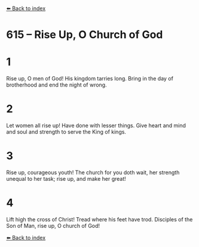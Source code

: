 [⬅️ Back to index](../README.md)

# 615 – Rise Up, O Church of God


# 1
Rise up, O men of God!
His kingdom tarries long.
Bring in the day of brotherhood
and end the night of wrong.

# 2
Let women all rise up!
Have done with lesser things.
Give heart and mind and soul and strength
to serve the King of kings.

# 3
Rise up, courageous youth!
The church for you doth wait,
her strength unequal to her task;
rise up, and make her great!

# 4
Lift high the cross of Christ!
Tread where his feet have trod.
Disciples of the Son of Man,
rise up, O church of God!

[⬅️ Back to index](../README.md)
